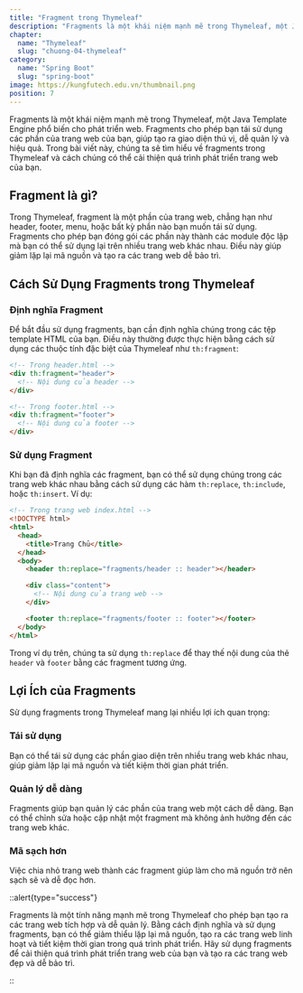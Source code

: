 ```yaml
---
title: "Fragment trong Thymeleaf"
description: "Fragments là một khái niệm mạnh mẽ trong Thymeleaf, một Java Template Engine phổ biến cho phát triển web. Fragments cho phép bạn tái sử dụng các phần của trang web của bạn, giúp tạo ra giao diện thú vị, dễ quản lý và hiệu quả"
chapter:
  name: "Thymeleaf"
  slug: "chuong-04-thymeleaf"
category:
  name: "Spring Boot"
  slug: "spring-boot"
image: https://kungfutech.edu.vn/thumbnail.png
position: 7
---
```


Fragments là một khái niệm mạnh mẽ trong Thymeleaf, một Java Template Engine phổ biến cho phát triển web. Fragments cho phép bạn tái sử dụng các phần của trang web của bạn, giúp tạo ra giao diện thú vị, dễ quản lý và hiệu quả. Trong bài viết này, chúng ta sẽ tìm hiểu về fragments trong Thymeleaf và cách chúng có thể cải thiện quá trình phát triển trang web của bạn.

## Fragment là gì?

Trong Thymeleaf, fragment là một phần của trang web, chẳng hạn như header, footer, menu, hoặc bất kỳ phần nào bạn muốn tái sử dụng. Fragments cho phép bạn đóng gói các phần này thành các module độc lập mà bạn có thể sử dụng lại trên nhiều trang web khác nhau. Điều này giúp giảm lặp lại mã nguồn và tạo ra các trang web dễ bảo trì.

## Cách Sử Dụng Fragments trong Thymeleaf

### Định nghĩa Fragment

Để bắt đầu sử dụng fragments, bạn cần định nghĩa chúng trong các tệp template HTML của bạn. Điều này thường được thực hiện bằng cách sử dụng các thuộc tính đặc biệt của Thymeleaf như `th:fragment`:

```html
<!-- Trong header.html -->
<div th:fragment="header">
  <!-- Nội dung của header -->
</div>

<!-- Trong footer.html -->
<div th:fragment="footer">
  <!-- Nội dung của footer -->
</div>
```

### Sử dụng Fragment

Khi bạn đã định nghĩa các fragment, bạn có thể sử dụng chúng trong các trang web khác nhau bằng cách sử dụng các hàm `th:replace`, `th:include`, hoặc `th:insert`. Ví dụ:

```html
<!-- Trong trang web index.html -->
<!DOCTYPE html>
<html>
  <head>
    <title>Trang Chủ</title>
  </head>
  <body>
    <header th:replace="fragments/header :: header"></header>

    <div class="content">
      <!-- Nội dung của trang web -->
    </div>

    <footer th:replace="fragments/footer :: footer"></footer>
  </body>
</html>
```

Trong ví dụ trên, chúng ta sử dụng `th:replace` để thay thế nội dung của thẻ `header` và `footer` bằng các fragment tương ứng.

## Lợi Ích của Fragments

Sử dụng fragments trong Thymeleaf mang lại nhiều lợi ích quan trọng:

### Tái sử dụng

Bạn có thể tái sử dụng các phần giao diện trên nhiều trang web khác nhau, giúp giảm lặp lại mã nguồn và tiết kiệm thời gian phát triển.

### Quản lý dễ dàng

Fragments giúp bạn quản lý các phần của trang web một cách dễ dàng. Bạn có thể chỉnh sửa hoặc cập nhật một fragment mà không ảnh hưởng đến các trang web khác.

### Mã sạch hơn

Việc chia nhỏ trang web thành các fragment giúp làm cho mã nguồn trở nên sạch sẽ và dễ đọc hơn.

::alert{type="success"}

Fragments là một tính năng mạnh mẽ trong Thymeleaf cho phép bạn tạo ra các trang web tích hợp và dễ quản lý. Bằng cách định nghĩa và sử dụng fragments, bạn có thể giảm thiểu lặp lại mã nguồn, tạo ra các trang web linh hoạt và tiết kiệm thời gian trong quá trình phát triển. Hãy sử dụng fragments để cải thiện quá trình phát triển trang web của bạn và tạo ra các trang web đẹp và dễ bảo trì.

::
